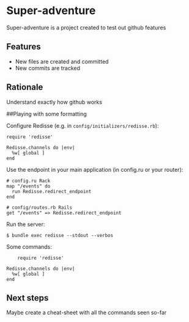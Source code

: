 # Super-adventure

Super-adventure is a project created to test out github features

## Features

* New files are created and committed
* New commits are tracked

## Rationale

Understand exactly how github works

##Playing with some formatting

Configure Redisse (e.g. in `config/initializers/redisse.rb`):

    require 'redisse'

    Redisse.channels do |env|
      %w[ global ]
    end

Use the endpoint in your main application (in config.ru or your router):

    # config.ru Rack
    map "/events" do
      run Redisse.redirect_endpoint
    end

    # config/routes.rb Rails
    get "/events" => Redisse.redirect_endpoint

Run the server:

    $ bundle exec redisse --stdout --verbos
    
Some commands:

        require 'redisse'

    Redisse.channels do |env|
      %w[ global ]
    end

## Next steps

Maybe create a cheat-sheet with all the commands seen so-far
